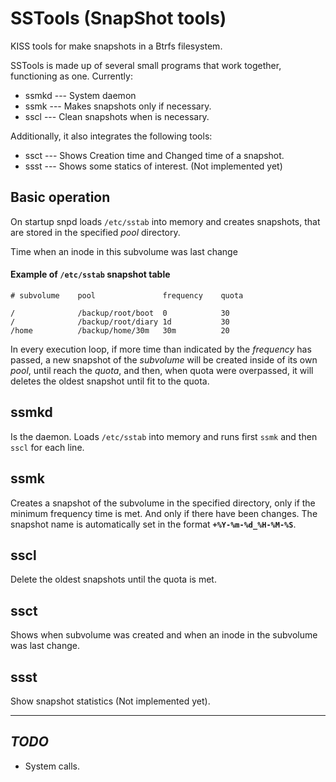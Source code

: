 SSTools (SnapShot tools)
========================

KISS tools for make snapshots in a Btrfs filesystem.

SSTools is made up of several small programs that work together, functioning
as one. Currently:

- ssmkd   --- System daemon
- ssmk  --- Makes snapshots only if necessary.
- sscl  --- Clean snapshots when is necessary.

Additionally, it also integrates the following tools:

- ssct  --- Shows Creation time and Changed time of a snapshot.
- ssst  --- Shows some statics of interest. (Not implemented yet)


Basic operation
---------------

On startup snpd loads `/etc/sstab` into memory and creates snapshots, that are
stored in the specified _pool_ directory. 

Time when an inode in this subvolume was last change

#### Example of `/etc/sstab` snapshot table

    # subvolume    pool               frequency    quota
 
    /              /backup/root/boot  0            30
    /              /backup/root/diary 1d           30
    /home          /backup/home/30m   30m          20


In every execution loop, if more time than indicated by the _frequency_ has
passed, a new snapshot of the _subvolume_ will be created inside of its own
_pool_, until reach the _quota_, and then, when quota were overpassed, it will
deletes the oldest snapshot until fit to the quota.


ssmkd
-----

Is the daemon. Loads `/etc/sstab` into memory and runs first `ssmk` and then
`sscl` for each line.

ssmk
-----
Creates a snapshot of the subvolume in the specified directory, only if the
minimum frequency time is met. And only if there have been changes. The
snapshot name is automatically set in the format **`+%Y-%m-%d_%H-%M-%S`**.


sscl
-----

Delete the oldest snapshots until the quota is met.

ssct
-----

Shows when subvolume was created and when an inode in the subvolume was last
change.

ssst
-----

Show snapshot statistics (Not implemented yet).

---
_TODO_
-----

- System calls.
